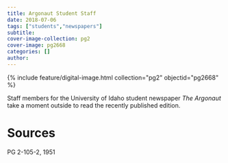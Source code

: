 ```yaml
---
title: Argonaut Student Staff
date: 2018-07-06
tags: ["students","newspapers"]
subtitle: 
cover-image-collection: pg2
cover-image: pg2668
categories: []
author: 
---
```


{% include feature/digital-image.html collection="pg2" objectid="pg2668" %}

Staff members for the University of Idaho student newspaper *The Argonaut* take a moment outside to read the recently published edition.

# Sources

PG 2-105-2, 1951